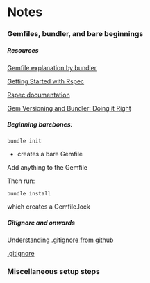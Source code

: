 # Notes


### Gemfiles, bundler, and bare beginnings


##### Resources

[Gemfile explanation by bundler](http://bundler.io/v1.5/gemfile.html)

[Getting Started with Rspec](http://gregelizondo.github.io/2014/03/03/getting-started-with-rspec-and-unit-testing.html)

[Rspec documentation](http://rspec.info/documentation/)

[Gem Versioning and Bundler: Doing it Right](http://yehudakatz.com/2011/05/30/gem-versioning-and-bundler-doing-it-right/)


##### Beginning barebones:

```bundle init```

- creates a bare Gemfile

Add anything to the Gemfile

Then run:

```bundle install```

which creates a Gemfile.lock


##### Gitignore and onwards

[Understanding .gitignore from github](https://help.github.com/articles/ignoring-files/)

[.gitignore](http://git-scm.com/docs/gitignore)




### Miscellaneous setup steps

